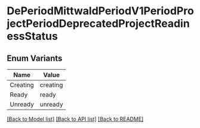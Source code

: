 # DePeriodMittwaldPeriodV1PeriodProjectPeriodDeprecatedProjectReadinessStatus

## Enum Variants

| Name | Value |
|---- | -----|
| Creating | creating |
| Ready | ready |
| Unready | unready |


[[Back to Model list]](../README.md#documentation-for-models) [[Back to API list]](../README.md#documentation-for-api-endpoints) [[Back to README]](../README.md)


